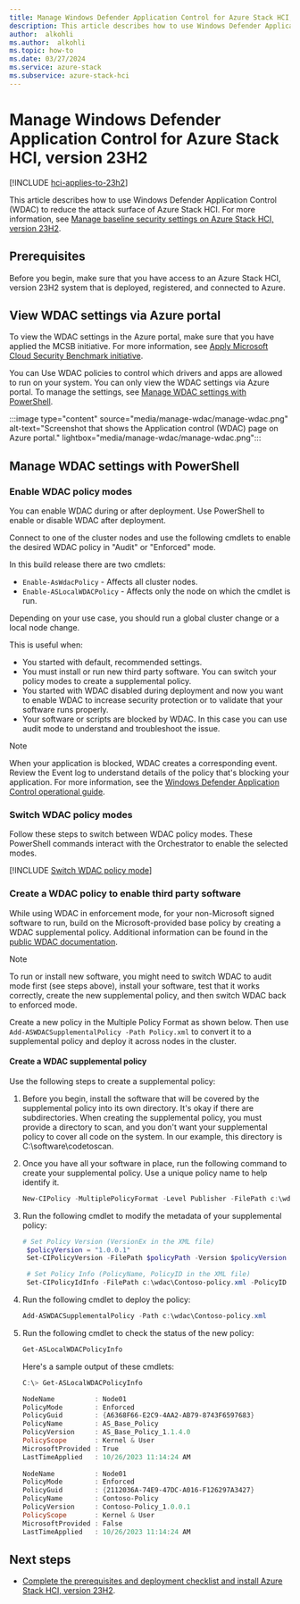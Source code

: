 ```yaml
---
title: Manage Windows Defender Application Control for Azure Stack HCI, version 23H2
description: This article describes how to use Windows Defender Application Control on Azure Stack HCI, version 23H2.
author:  alkohli
ms.author:  alkohli
ms.topic: how-to
ms.date: 03/27/2024
ms.service: azure-stack
ms.subservice: azure-stack-hci
---
```


# Manage Windows Defender Application Control for Azure Stack HCI, version 23H2

[!INCLUDE [hci-applies-to-23h2](../../includes/hci-applies-to-23h2.md)]

This article describes how to use Windows Defender Application Control (WDAC) to reduce the attack surface of Azure Stack HCI. For more information, see [Manage baseline security settings on Azure Stack HCI, version 23H2](../whats-new.md).

## Prerequisites

Before you begin, make sure that you have access to an Azure Stack HCI, version 23H2 system that is deployed, registered, and connected to Azure.


## View WDAC settings via Azure portal

To view the WDAC settings in the Azure portal, make sure that you have applied the MCSB initiative. For more information, see [Apply Microsoft Cloud Security Benchmark initiative](./manage-security-with-defender-for-cloud.md#apply-microsoft-cloud-security-benchmark-initiative).

You can Use WDAC policies to control which drivers and apps are allowed to run on your system. You can only view the WDAC settings via Azure portal. To manage the settings, see [Manage WDAC settings with PowerShell](manage-wdac.md#manage-wdac-settings-with-powershell).

:::image type="content" source="media/manage-wdac/manage-wdac.png" alt-text="Screenshot that shows the Application control (WDAC) page on Azure portal." lightbox="media/manage-wdac/manage-wdac.png":::

## Manage WDAC settings with PowerShell

### Enable WDAC policy modes

You can enable WDAC during or after deployment. Use PowerShell to enable or disable WDAC after deployment.

Connect to one of the cluster nodes and use the following cmdlets to enable the desired WDAC policy in "Audit" or "Enforced" mode.

In this build release there are two cmdlets:

- `Enable-AsWdacPolicy` - Affects all cluster nodes.
- `Enable-ASLocalWDACPolicy` - Affects only the node on which the cmdlet is run.

Depending on your use case, you should run a global cluster change or a local node change.

This is useful when:

- You started with default, recommended settings.
- You must install or run new third party software. You can switch your policy modes to create a supplemental policy.
- You started with WDAC disabled during deployment and now you want to enable WDAC to increase security protection or to validate that your software runs properly.
- Your software or scripts are blocked by WDAC. In this case you can use audit mode to understand and troubleshoot the issue.

> [!NOTE]
> When your application is blocked, WDAC creates a corresponding event. Review the Event log to understand details of the policy that's blocking your application. For more information, see the [Windows Defender Application Control operational guide](/windows/security/threat-protection/windows-defender-application-control/windows-defender-application-control-operational-guide).

### Switch WDAC policy modes

Follow these steps to switch between WDAC policy modes. These PowerShell commands interact with the Orchestrator to enable the selected modes.

[!INCLUDE [Switch WDAC policy mode](../../includes/hci-switch-wdac-policy-mode.md)]

<!--- ## Support for OEM extensions --->

### Create a WDAC policy to enable third party software

While using WDAC in enforcement mode, for your non-Microsoft signed software to run, build on the Microsoft-provided base policy by creating a WDAC supplemental policy. Additional information can be found in the [public WDAC documentation](/windows/security/threat-protection/windows-defender-application-control/deploy-multiple-windows-defender-application-control-policies#supplemental-policy-creation).

> [!NOTE]
> To run or install new software, you might need to switch WDAC to audit mode first (see steps above), install your software, test that it works correctly, create the new supplemental policy, and then switch WDAC back to enforced mode.

Create a new policy in the Multiple Policy Format as shown below. Then use ```Add-ASWDACSupplementalPolicy -Path Policy.xml``` to convert it to a supplemental policy and deploy it across nodes in the cluster.

#### Create a WDAC supplemental policy

Use the following steps to create a supplemental policy:

1. Before you begin, install the software that will be covered by the supplemental policy into its own directory. It's okay if there are subdirectories. When creating the supplemental policy, you must provide a directory to scan, and you don't want your supplemental policy to cover all code on the system. In our example, this directory is C:\software\codetoscan.

1. Once you have all your software in place, run the following command to create your supplemental policy. Use a unique policy name to help identify it.

   ```powershell
   New-CIPolicy -MultiplePolicyFormat -Level Publisher -FilePath c:\wdac\Contoso-policy.xml -UserPEs -Fallback Hash -ScanPath c:\software\codetoscan
   ```

1. Run the following cmdlet to modify the metadata of your supplemental policy:

   ```powershell
   # Set Policy Version (VersionEx in the XML file)
    $policyVersion = "1.0.0.1"
    Set-CIPolicyVersion -FilePath $policyPath -Version $policyVersion

    # Set Policy Info (PolicyName, PolicyID in the XML file)
    Set-CIPolicyIdInfo -FilePath c:\wdac\Contoso-policy.xml -PolicyID "Contoso-Policy_$policyVersion" -PolicyName "Contoso-Policy"
   ```

1. Run the following cmdlet to deploy the policy:

   ```powershell
   Add-ASWDACSupplementalPolicy -Path c:\wdac\Contoso-policy.xml
   ```

1. Run the following cmdlet to check the status of the new policy:

   ```powershell
   Get-ASLocalWDACPolicyInfo
   ```

   Here's a sample output of these cmdlets:

   ```powershell
   C:\> Get-ASLocalWDACPolicyInfo

   NodeName          : Node01
   PolicyMode        : Enforced
   PolicyGuid        : {A6368F66-E2C9-4AA2-AB79-8743F6597683}
   PolicyName        : AS_Base_Policy
   PolicyVersion     : AS_Base_Policy_1.1.4.0
   PolicyScope       : Kernel & User
   MicrosoftProvided : True
   LastTimeApplied   : 10/26/2023 11:14:24 AM
    
   NodeName          : Node01
   PolicyMode        : Enforced
   PolicyGuid        : {2112036A-74E9-47DC-A016-F126297A3427}
   PolicyName        : Contoso-Policy
   PolicyVersion     : Contoso-Policy_1.0.0.1
   PolicyScope       : Kernel & User
   MicrosoftProvided : False
   LastTimeApplied   : 10/26/2023 11:14:24 AM
   ```

## Next steps

- [Complete the prerequisites and deployment checklist and install Azure Stack HCI, version 23H2](../deploy/deployment-prerequisites.md).
